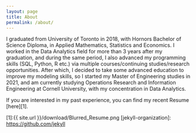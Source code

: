 ```yaml
---
layout: page
title: About
permalink: /about/
---
```


I graduated from University of Toronto in 2018, with Hornors Bachelor of Science Diploma, in Applied Mathematics, Statistics and Economics. I worked in the Data Analytics field for more than 3 years after my graduation, and during the same period, I also advanced my programming skills (SQL, Python, R etc.) via multiple courses/continuing studies/research opportunities. After which, I decided to take some advanced education to improve my modeling skills, so I started my Master of Engineering studies in 2021, and am currently studying Operations Research and Information Engineering at Cornell University, with my concentration in Data Analytics.

If you are interested in my past experience, you can find my recent Resume [here][1].

[1]:{{ site.url }}/download/Blurred_Resume.png
[jekyll-organization]: https://github.com/jekyll



